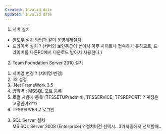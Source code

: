 ```yaml
---
Created: Invalid date
Updated: Invalid date
---
```

1. 서버 설치  
- 윈도우 설치 방법과 같이 운영체제설치  
- 드라이버 설치 ? (서버의 보안등급이 높아서 아무 사이트나 접속하지 못하므로, 드라이버를 다른PC에서 다운로드 받아서 사용한다.)  
2. Team Foundation Server 2010 설치  
1) 서버명 변경 ? (서버명 변경)  
2) IIS 설정  
3) .Net FrameWork 3.5  
4) 방화벽 : MSSQL 포트 등록  
5) 로컬 사용자 등록 (TFSSETUP(admin), TFSSERVICE, TFSREPORT) ? 계정은 고정인가????  
6) TFSSERVER로 로그인  
3. SQL Server 설치  
MS SQL Server 2008 (Enterprice) ? 설치버전 선택시.. 3가지중에서 선택할때..